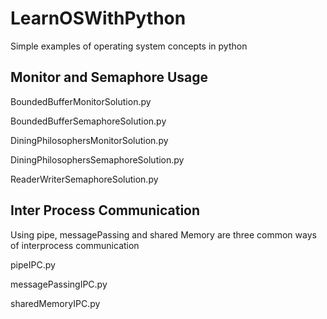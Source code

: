 # LearnOSWithPython
Simple examples of operating system concepts in python

## Monitor and Semaphore Usage

BoundedBufferMonitorSolution.py

BoundedBufferSemaphoreSolution.py

DiningPhilosophersMonitorSolution.py

DiningPhilosophersSemaphoreSolution.py

ReaderWriterSemaphoreSolution.py

## Inter Process Communication 

Using pipe, messagePassing and shared Memory are three common ways of interprocess communication

pipeIPC.py

messagePassingIPC.py

sharedMemoryIPC.py


